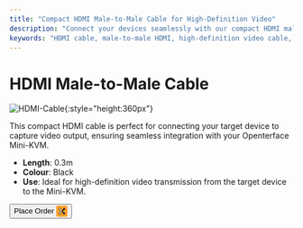 ```yaml
---
title: "Compact HDMI Male-to-Male Cable for High-Definition Video"
description: "Connect your devices seamlessly with our compact HDMI male-to-male cable, perfect for high-definition video transmission."
keywords: "HDMI cable, male-to-male HDMI, high-definition video cable, compact HDMI"
---
```


# HDMI Male-to-Male Cable

![HDMI-Cable](https://assets.openterface.com/images/product/part/OP-03-CABLE30-HDMI.jpg){:style="height:360px"}

This compact HDMI cable is perfect for connecting your target device to capture video output, ensuring seamless integration with your Openterface Mini-KVM.

- **Length**: 0.3m
- **Colour**: Black
- **Use**: Ideal for high-definition video transmission from the target device to the Mini-KVM.

<button class="md-button" onclick="window.location.href='https://shop.techxartisan.com/products/hdmi-male-to-male-cable'"> Place Order <img src="/images/trademark/txa.svg" alt="TxA Shop" style="vertical-align: middle; height: 20px;"></button>